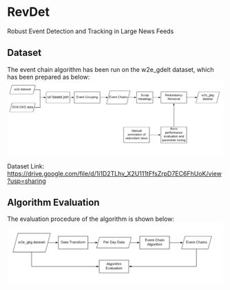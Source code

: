 # RevDet
Robust Event Detection and Tracking in Large News Feeds

## Dataset 

The event chain algorithm has been run on the w2e_gdelt dataset, which has been prepared as below:
![alt text](https://raw.githubusercontent.com/ahazeemi/RevDet/master/images/dataset_formation.png)

Dataset Link: https://drive.google.com/file/d/1i1D2TLhv_X2U111tFfsZrpD7EC6FhUoK/view?usp=sharing

## Algorithm Evaluation

The evaluation procedure of the algorithm is shown below:
![alt text](https://raw.githubusercontent.com/ahazeemi/RevDet/master/images/evaluation_procedure.png)
